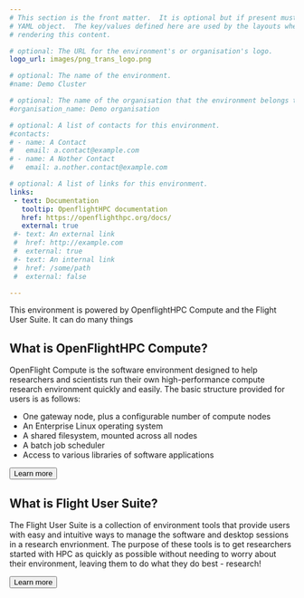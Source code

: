 ```yaml
---
# This section is the front matter.  It is optional but if present must be a
# YAML object.  The key/values defined here are used by the layouts when
# rendering this content.

# optional: The URL for the environment's or organisation's logo.
logo_url: images/png_trans_logo.png

# optional: The name of the environment.
#name: Demo Cluster

# optional: The name of the organisation that the environment belongs to.
#organisation_name: Demo organisation

# optional: A list of contacts for this environment.
#contacts:
# - name: A Contact
#   email: a.contact@example.com
# - name: A Nother Contact
#   email: a.nother.contact@example.com

# optional: A list of links for this environment.
links:
 - text: Documentation
   tooltip: OpenflightHPC documentation
   href: https://openflighthpc.org/docs/
   external: true
 #- text: An external link
 #  href: http://example.com
 #  external: true
 #- text: An internal link
 #  href: /some/path
 #  external: false

---
```


<!-- This is markdown.  The content is rendered and displayed prominently on
the landing page.  -->

This environment is powered by OpenflightHPC Compute and the Flight User
Suite.  It can do many things

## What is OpenFlightHPC Compute?

OpenFlight Compute is the software environment designed to help researchers
and scientists run their own high-performance compute research environment
quickly and easily. The basic structure provided for users is as follows:

 - One gateway node, plus a configurable number of compute nodes
 - An Enterprise Linux operating system
 - A shared filesystem, mounted across all nodes
 - A batch job scheduler
 - Access to various libraries of software applications

<div class="clearfix">
  <button
    class="btn btn-primary learn-more float-right"
    href="https://use.openflighthpc.org/en/latest/overview/whatisit.html"
  >
  Learn more
  </button>
</div>

## What is Flight User Suite?

The Flight User Suite is a collection of environment tools that provide users
with easy and intuitive ways to manage the software and desktop sessions in a
research envrionment. The purpose of these tools is to get researchers started
with HPC as quickly as possible without needing to worry about their
environment, leaving them to do what they do best - research!

<div class="clearfix">
  <button
    class="btn btn-primary learn-more float-right"
    href="https://use.openflighthpc.org/en/latest/installing-user-suite/install.html"
  >
  Learn more
  </button>
</div>
